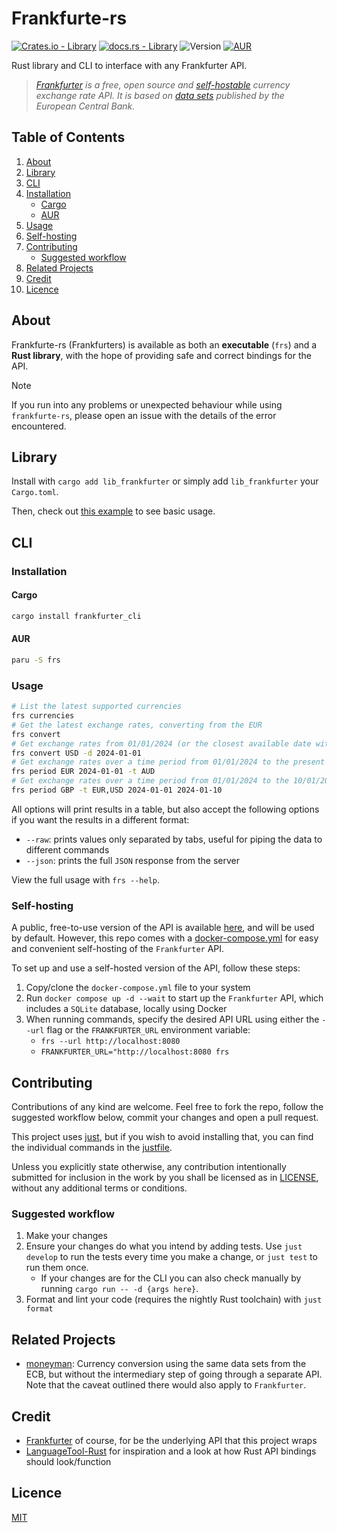 # Frankfurte-rs

[![Crates.io - Library](https://img.shields.io/crates/v/lib_frankfurter)](https://crates.io/crates/lib_frankfurter)
[![docs.rs - Library](https://img.shields.io/docsrs/lib_frankfurter)](https://docs.rs/lib_frankfurter)
![Version](https://img.shields.io/github/v/tag/rolv-apneseth/frankfurte-rs?label=version&color=blueviolet)
[![AUR](https://img.shields.io/aur/version/frs)](https://aur.archlinux.org/packages/frs)

Rust library and CLI to interface with any Frankfurter API.
> *[Frankfurter](https://github.com/lineofflight/frankfurter) is a free, open source and [self-hostable](https://hub.docker.com/r/lineofflight/frankfurter) currency exchange rate API.
> It is based on [data sets](https://www.ecb.europa.eu/stats/policy_and_exchange_rates/euro_reference_exchange_rates/html/index.en.html) published by the European Central Bank.*

## Table of Contents

1. [About](#about)
2. [Library](#library)
3. [CLI](#cli)
1. [Installation](#installation)
    - [Cargo](#cargo)
    - [AUR](#aur)
2. [Usage](#usage)
3. [Self-hosting](#self-hosting)
4. [Contributing](#contributing)
    - [Suggested workflow](#suggested-workflow)
5. [Related Projects](#related-projects)
6. [Credit](#credit)
7. [Licence](#licence)

## About

Frankfurte-rs (Frankfurters) is available as both an **executable** (`frs`) and a **Rust library**,
with the hope of providing safe and correct bindings for the API.

> [!NOTE]
> If you run into any problems or unexpected behaviour while using `frankfurte-rs`, please open
> an issue with the details of the error encountered.

## Library

Install with `cargo add lib_frankfurter` or simply add `lib_frankfurter` your `Cargo.toml`.

Then, check out [this example](./lib/examples/basic.rs) to see basic usage.

## CLI

### Installation

#### Cargo

```bash
cargo install frankfurter_cli
```

#### AUR

```bash
paru -S frs
```

### Usage

```bash
# List the latest supported currencies
frs currencies
# Get the latest exchange rates, converting from the EUR
frs convert
# Get exchange rates from 01/01/2024 (or the closest available date with data), converting from the USD to PHP and NOK
frs convert USD -d 2024-01-01
# Get exchange rates over a time period from 01/01/2024 to the present date, converting from EUR to AUD
frs period EUR 2024-01-01 -t AUD
# Get exchange rates over a time period from 01/01/2024 to the 10/01/2024, converting from GBP to EUR and USD
frs period GBP -t EUR,USD 2024-01-01 2024-01-10
```

All options will print results in a table, but also accept the following options if you want the results in a different format:

- `--raw`: prints values only separated by tabs, useful for piping the data to different commands
- `--json`: prints the full `JSON` response from the server

View the full usage with `frs --help`.

### Self-hosting

A public, free-to-use version of the API is available [here](https://api.frankfurter.dev/), and will be used by default. However, this repo comes with a [docker-compose.yml](./docker-compose.yml) for easy and convenient self-hosting of the `Frankfurter` API.

To set up and use a self-hosted version of the API, follow these steps:

1. Copy/clone the `docker-compose.yml` file to your system
2. Run `docker compose up -d --wait` to start up the `Frankfurter` API, which includes a `SQLite` database, locally using Docker
3. When running commands, specify the desired API URL using either the `--url` flag or the `FRANKFURTER_URL` environment variable:
    - `frs --url http://localhost:8080`
    - `FRANKFURTER_URL="http://localhost:8080 frs`

## Contributing

Contributions of any kind are welcome. Feel free to fork the repo, follow the suggested workflow below, commit your changes and open a pull request.

This project uses [just](https://github.com/casey/just), but if you wish to avoid installing that, you can find the individual commands in the [justfile](./justfile).

Unless you explicitly state otherwise, any contribution intentionally submitted for inclusion in the work by you shall be licensed as in [LICENSE](./LICENSE), without any additional terms or conditions.

### Suggested workflow

1. Make your changes
2. Ensure your changes do what you intend by adding tests. Use `just develop` to run the tests every time you make a change, or `just test` to run them once.
    - If your changes are for the CLI you can also check manually by running `cargo run -- -d {args here}`.
3. Format and lint your code (requires the nightly Rust toolchain) with `just format`

## Related Projects

- [moneyman](https://github.com/sekunho/moneyman): Currency conversion using the same data sets from the ECB, but without the intermediary step of going through a separate API. Note that the caveat outlined there would also apply to `Frankfurter`.

## Credit

- [Frankfurter](https://github.com/lineofflight/frankfurter) of course, for be the underlying API that this project wraps
- [LanguageTool-Rust](https://github.com/jeertmans/languagetool-rust) for inspiration and a look at how Rust API bindings should look/function

## Licence  

[MIT](./LICENSE)

